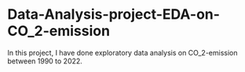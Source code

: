# Data-Analysis-project-EDA-on-CO_2-emission
In this project, I have done exploratory data analysis on CO_2-emission between 1990 to 2022.
